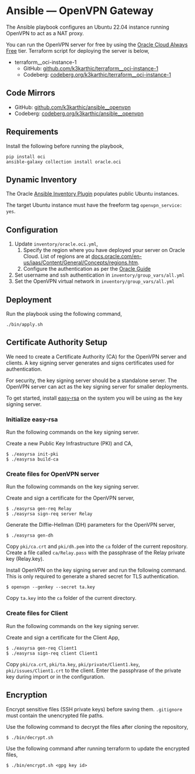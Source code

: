 # Ansible — OpenVPN Gateway

The Ansible playbook configures an Ubuntu 22.04 instance running OpenVPN to act as a NAT proxy.

You can run the OpenVPN server for free by using the [Oracle Cloud Always Free](https://www.oracle.com/cloud/free/#always-free) tier. Terraform script for deploying the server is below,
* terraform__oci-instance-1
    * GitHub: [github.com/k3karthic/terraform__oci-instance-1](https://github.com/k3karthic/terraform__oci-instance-1)
    * Codeberg: [codeberg.org/k3karthic/terraform__oci-instance-1](https://codeberg.org/k3karthic/terraform__oci-instance-1)

## Code Mirrors

* GitHub: [github.com/k3karthic/ansible__openvpn](https://github.com/k3karthic/ansible__openvpn)
* Codeberg: [codeberg.org/k3karthic/ansible__openvpn](https://codeberg.org/k3karthic/ansible__openvpn)

## Requirements

Install the following before running the playbook,
```
pip install oci
ansible-galaxy collection install oracle.oci
```

## Dynamic Inventory

The Oracle [Ansible Inventory Plugin](https://docs.oracle.com/en-us/iaas/Content/API/SDKDocs/ansibleinventoryintro.htm) populates public Ubuntu instances.

The target Ubuntu instance must have the freeform tag `openvpn_service: yes`.

## Configuration

1. Update `inventory/oracle.oci.yml`,
    1. Specify the region where you have deployed your server on Oracle Cloud. List of regions are at [docs.oracle.com/en-us/iaas/Content/General/Concepts/regions.htm](https://docs.oracle.com/en-us/iaas/Content/General/Concepts/regions.htm).
    1. Configure the authentication as per the [Oracle Guide](https://docs.oracle.com/en-us/iaas/Content/API/Concepts/sdkconfig.htm#SDK_and_CLI_Configuration_File)
1. Set username and ssh authentication in `inventory/group_vars/all.yml`
1. Set the OpenVPN virtual network in `inventory/group_vars/all.yml`

## Deployment

Run the playbook using the following command,
```
./bin/apply.sh
```

## Certificate Authority Setup

We need to create a Certificate Authority (CA) for the OpenVPN server and clients. A key signing server generates and signs certificates used for authentication.

For security, the key signing server should be a standalone server. The OpenVPN server can act as the key signing server for smaller deployments. 

To get started, install [easy-rsa](https://github.com/OpenVPN/easy-rsa) on the system you will be using as the key signing server.

### Initialize easy-rsa

Run the following commands on the key signing server.

Create a new Public Key Infrastructure (PKI) and CA,
```
$ ./easyrsa init-pki
$ ./easyrsa build-ca
```

### Create files for OpenVPN server

Run the following commands on the key signing server.

Create and sign a certificate for the OpenVPN server,
```
$ ./easyrsa gen-req Relay
$ ./easyrsa sign-req server Relay
```

Generate the Diffie-Hellman (DH) parameters for the OpenVPN server,
```
$ ./easyrsa gen-dh
```

Copy `pki/ca.crt` and `pki/dh.pem` into the `ca` folder of the current repository. Create a file called `ca/Relay.pass` with the passphrase of the Relay private key (Relay.key).

Install OpenVPN on the key signing server and run the following command. This is only required to generate a shared secret for TLS authentication.
```
$ openvpn --genkey --secret ta.key
```

Copy `ta.key` into the `ca` folder of the current directory.

### Create files for Client

Run the following commands on the key signing server.

Create and sign a certificate for the Client App,
```
$ ./easyrsa gen-req Client1
$ ./easyrsa sign-req client Client1
```

Copy `pki/ca.crt`, `pki/ta.key`, `pki/private/Client1.key`, `pki/issues/Client1.crt` to the client. Enter the passphrase of the private key during import or in the configuration.

## Encryption

Encrypt sensitive files (SSH private keys) before saving them. `.gitignore` must contain the unencrypted file paths.

Use the following command to decrypt the files after cloning the repository,

```
$ ./bin/decrypt.sh
```

Use the following command after running terraform to update the encrypted files,

```
$ ./bin/encrypt.sh <gpg key id>
```

